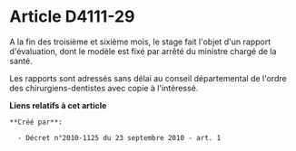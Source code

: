 # Article D4111-29

A la fin des troisième et sixième mois, le stage fait l'objet d'un rapport d'évaluation, dont le modèle est fixé par arrêté
du ministre chargé de la santé. 

Les rapports sont adressés sans délai au conseil départemental de l'ordre des chirurgiens-dentistes avec copie à l'intéressé.

**Liens relatifs à cet article**

	**Créé par**:

	  - Décret n°2010-1125 du 23 septembre 2010 - art. 1
